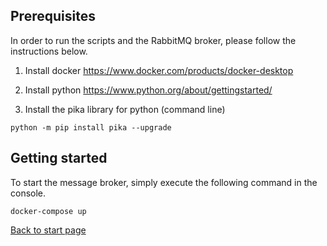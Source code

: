## Prerequisites
In order to run the scripts and the RabbitMQ broker, please follow the instructions below.
1. Install docker
https://www.docker.com/products/docker-desktop

2. Install python
https://www.python.org/about/gettingstarted/

3. Install the pika library for python (command line)
```
python -m pip install pika --upgrade
```

## Getting started 

To start the message broker, simply execute the following command in the console. 
```
docker-compose up
```



[Back to start page](index.md)